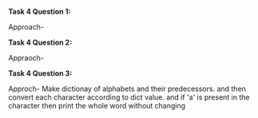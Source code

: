 **Task 4 Question 1:**

Approach-


**Task 4 Question 2:**

Appraoch-


**Task 4 Question 3:**

Approch-
Make dictionay of alphabets and their predecessors. and then convert each character according
to dict value. and if 'a' is present in the character then print the whole word without changing
